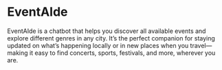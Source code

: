 # EventAIde
EventAIde is a chatbot that helps you discover all available events and explore different genres in any city. It’s the perfect companion for staying updated on what’s happening locally or in new places when you travel—making it easy to find concerts, sports, festivals, and more, wherever you are.
